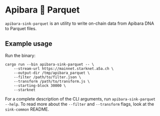 # Apibara 🤝 Parquet

`apibara-sink-parquet` is an utility to write on-chain data from Apibara DNA to
Parquet files.

## Example usage

Run the binary:

```
cargo run --bin apibara-sink-parquet -- \
    --stream-url https://mainnet.starknet.a5a.ch \
    --output-dir /tmp/apibara_parquet \
    --filter /path/to/filter.json \
    --transform /path/to/transform.js \
    --starting-block 30000 \
    --starknet
```

For a complete description of the CLI arguments, run
`apibara-sink-parquet --help`. To read more about the `--filter` and
`--transform` flags, look at the `sink-common` README.
